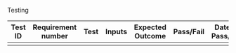 Testing 

| Test ID | Requirement number | Test | Inputs | Expected Outcome | Pass/Fail | Date of Pass/Fail | Notes |
| ------- | ------------------ | ---- | ------ | ---------------- | --------- | ----------------- | ----- |
|         |                    |      |        |                  |           |                   |       |
